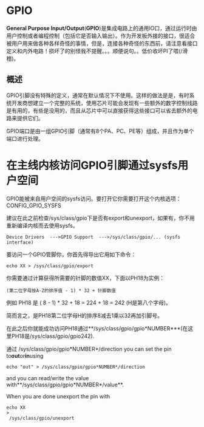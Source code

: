 # GPIO

**General Purpose Input/Output**\(**GPIO**\)是集成电路上的通用IO口，通过运行时由用户控制或者编程控制（包括它是否输入输出）。作为开发板外接的接口，很适合被用户用来做各种各样奇怪的事情，但是，连接各种奇怪的东西前，请注意看接口定义和内外电路！损坏了的别怪我不提醒。。。顺便说句。。低价收坏PI了喂\(/滑稽\)。

## 概述

GPIO引脚没有特殊的定义，通常在默认情况下不使用。这样的做法是是，有时系统开发商想建立一个完整的系统，使用芯片可能会发现有一些额外的数字控制线路是有用的，有些是没用的，而且从芯片中可以直接获得这些接口可以省去额外的电路来提供它们。

GPIO端口是由一组GPIO引脚（通常有8个PA、PC、PE等）组成，并且作为单个端口进行处理。

# 在主线内核访问GPIO引脚通过sysfs用户空间

GPIO能被来自用户空间的sysfs访问。要打开它你需要打开这个内核选项：CONFIG\_GPIO\_SYSFS

建议在此之前检查/sys/class/gpio下是否有export和unexport，如果有，你不用重新编译内核而去使用sysfs。

```
Device Drivers  --->GPIO Support  --->/sys/class/gpio/... (sysfs interface)
```

要访问一个GPIO管脚你，你首先得导出它用如下命令：

```
echo XX > /sys/class/gpio/export
```

你需要通过计算获得所需要的针脚的数值XX，下面以PH18为实例：

```
(第二位字母按A-Z的排序值 - 1) * 32 + 针脚数值
```

例如 PH18 是 \( 8 - 1\) \* 32 + 18 = 224 + 18 = 242 \(H是第八个字母\)。

简而言之，是PH18第二位字母H的排序8减去1乘以32再加引脚号。

在此之后你就能成功访问PH18通过**/sys/class/gpio/gpio\*NUMBER\***\(在这里PH18是/sys/class/gpio/gpio242\).

通过 /sys/class/gpio/gpio\*NUMBER\*/direction you can set the pin to**out**or**in**using

```
echo "out" > /sys/class/gpio/gpio*NUMBER*/direction
```

and you can read/write the value with**/sys/class/gpio/gpio\*NUMBER\*/value**.

When you are done unexport the pin with

```
echo XX 
>
 /sys/class/gpio/unexport
```



